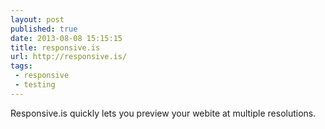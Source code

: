 ```yaml
---
layout: post
published: true
date: 2013-08-08 15:15:15
title: responsive.is
url: http://responsive.is/
tags: 
 - responsive
 - testing
---
```


Responsive.is quickly lets you preview your webite at multiple resolutions.